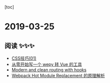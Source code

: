 
[toc]

# 2019-03-25

## 阅读 ✨✨✨
* [CSS技巧(01)](https://www.w3cplus.com/css/css-tips-0903-1.html)
* [从零开始写一个 wepy 转 Vue 的工具](https://mp.weixin.qq.com/s?__biz=MzAxODE2MjM1MA==&mid=2651556090&idx=1&sn=ea7584b048e152b31d1d859cf509de93)
* [Modern and clean routing with hooks](https://parastudios.de/modern-and-clean-routing-with-hooks/)
* [Webpack Hot Module Replacement 的原理解析](https://github.com/Jocs/jocs.github.io/issues/15)
